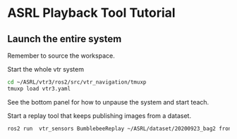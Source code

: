 # ASRL Playback Tool Tutorial

## Launch the entire system

Remember to source the workspace.

Start the whole vtr system

```bash
cd ~/ASRL/vtr3/ros2/src/vtr_navigation/tmuxp
tmuxp load vtr3.yaml
```

See the bottom panel for how to unpause the system and start teach.

Start a replay tool that keeps publishing images from a dataset.

```bash
ros2 run  vtr_sensors BumblebeeReplay ~/ASRL/dataset/20200923_bag2 front_xb3
```
